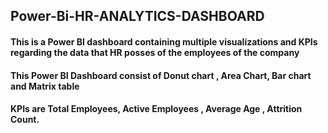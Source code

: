 ## Power-Bi-HR-ANALYTICS-DASHBOARD
#### This is a Power BI dashboard containing multiple visualizations and KPIs regarding the data that HR posses of the employees of the company
#### This Power BI Dashboard consist of Donut chart , Area Chart, Bar chart and Matrix table
#### KPIs are Total Employees, Active Employees , Average Age , Attrition Count.
